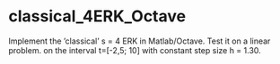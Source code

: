 # classical_4ERK_Octave
Implement the ’classical’ s = 4 ERK in Matlab/Octave. Test it on a linear problem. on the interval t=[-2,5; 10] with constant step size h = 1.30.
